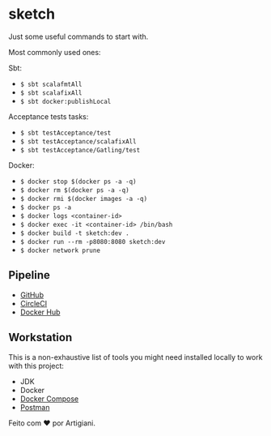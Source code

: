 # sketch

Just some useful commands to start with.

Most commonly used ones:

Sbt:
- `$ sbt scalafmtAll`
- `$ sbt scalafixAll`
- `$ sbt docker:publishLocal`

Acceptance tests tasks:
- `$ sbt testAcceptance/test`
- `$ sbt testAcceptance/scalafixAll`
- `$ sbt testAcceptance/Gatling/test`

Docker:
 - `$ docker stop $(docker ps -a -q)`
 - `$ docker rm $(docker ps -a -q)`
 - `$ docker rmi $(docker images -a -q)`
 - `$ docker ps -a`
 - `$ docker logs <container-id>`
 - `$ docker exec -it <container-id> /bin/bash`
 - `$ docker build -t sketch:dev .`
 - `$ docker run --rm -p8080:8080 sketch:dev`
 - `$ docker network prune`

## Pipeline
 - [GitHub](https://github.com/rafaelfiume/sketch)
 - [CircleCI](https://app.circleci.com/pipelines/github/rafaelfiume/sketch)
 - [Docker Hub](https://hub.docker.com/repository/docker/rafaelfiume/sketch/tags?page=1&ordering=last_updated)

## Workstation

This is a non-exhaustive list of tools you might need installed locally to work with this project:
- JDK
- Docker
- [Docker Compose](https://docs.docker.com/compose/)
- [Postman](https://www.postman.com/)

Feito com ❤️ por Artigiani.
